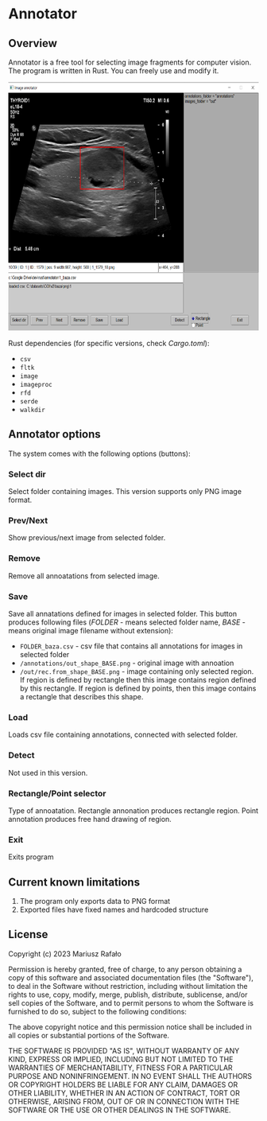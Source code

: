 # Annotator

## Overview

Annotator is a free tool for selecting image fragments for computer vision. The program is written in Rust. You can freely use and modify it.


<img src="screen1.png" alt= "" width="700" height="500">

Rust dependencies (for specific versions, check *Cargo.toml*):

* `csv` 
* `fltk`
* `image` 
* `imageproc` 
* `rfd` 
* `serde` 
* `walkdir` 


## Annotator options

The system comes with the following options (buttons):

### Select dir

Select folder containing images. This version supports only PNG image format.

### Prev/Next

Show previous/next image from selected folder.

### Remove

Remove all annoatations from selected image.

### Save

Save all annatations defined for images in selected folder. This button produces following files (*FOLDER* - means selected folder name, *BASE* - means original image filename without extension):

* `FOLDER_baza.csv` - csv file that contains all annotations for images in selected folder
* `/annotations/out_shape_BASE.png` - original image with annoation
* `/out/rec.from_shape_BASE.png` - image containing only selected region. If region is defined by rectangle then this image contains region defined by this rectangle. If region is defined by points, then this image contains a rectangle that describes this shape.

### Load

Loads csv file containing annotations, connected with selected folder.

### Detect

Not used in this version.

### Rectangle/Point selector

Type of annoatation. Rectangle annonation produces rectangle region. Point annotation produces free hand drawing of region.

### Exit

Exits program

## Current known limitations

1. The program only exports data to PNG format
2. Exported files have fixed names and hardcoded structure

## License

Copyright (c) 2023 Mariusz Rafało

Permission is hereby granted, free of charge, to any person obtaining a copy of this software and associated documentation files (the "Software"), to deal in the Software without restriction, including without limitation the rights to use, copy, modify, merge, publish, distribute, sublicense, and/or sell copies of the Software, and to permit persons to whom the Software is furnished to do so, subject to the following conditions:

The above copyright notice and this permission notice shall be included in all copies or substantial portions of the Software.

THE SOFTWARE IS PROVIDED "AS IS", WITHOUT WARRANTY OF ANY KIND, EXPRESS OR IMPLIED, INCLUDING BUT NOT LIMITED TO THE WARRANTIES OF MERCHANTABILITY, FITNESS FOR A PARTICULAR PURPOSE AND NONINFRINGEMENT. IN NO EVENT SHALL THE AUTHORS OR COPYRIGHT HOLDERS BE LIABLE FOR ANY CLAIM, DAMAGES OR OTHER LIABILITY, WHETHER IN AN ACTION OF CONTRACT, TORT OR OTHERWISE, ARISING FROM, OUT OF OR IN CONNECTION WITH THE SOFTWARE OR THE USE OR OTHER DEALINGS IN THE SOFTWARE.